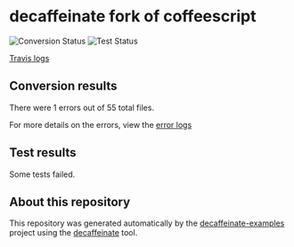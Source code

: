 # decaffeinate fork of coffeescript

![Conversion Status](https://decaffeinate-examples.github.io/coffeescript/conversion-status.svg)
![Test Status](https://decaffeinate-examples.github.io/coffeescript/test-status.svg)

[Travis logs](https://travis-ci.org/decaffeinate/decaffeinate-example-builder/jobs/656534967)

## Conversion results


There were 1 errors out of
55 total files.

For more details on the errors, view the [error logs](./decaffeinate-errors.log)


## Test results

Some tests failed.

## About this repository

This repository was generated automatically by the [decaffeinate-examples]
project using the [decaffeinate] tool.

[decaffeinate-examples]: https://github.com/decaffeinate/decaffeinate-examples
[decaffeinate]: https://github.com/decaffeinate/decaffeinate

